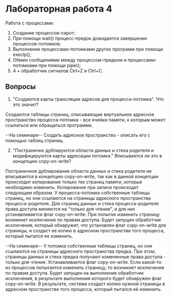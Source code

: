 # Лабораторная работа 4

Работа с процессами:

1) Создание процессов-сирот;
2) При помощи wait() процесс-предок дожидается завершения процессов-потомков;
3) Выполнение процессами-потомками других программ при помощи execlp();
4) Обмен сообщениями между процессом-предком и процессами-потомками при помощи pipe();
5) 4 + обработчик сигналов Ctrl+Z и Ctrl+C.

## Вопросы

1. "Создаются карты трансляции адресов для процесса-потомка". 
Что это значит?

Создаются таблицы страниц, описывающие виртуальное адресное пространство процесса-потомка - все ячейки памяти, к которым может ссылаться или обращаться программа.

--На семинаре--
Создать адресное пространство - описать его с помощью таблиц страниц. 

2. "Постранично дублируются области данных и стека родителя и модифицируются карты адресации потомка."
Вписывается ли это в концепцию copy-on-write?

Постраничное дублирование области данных и стека родителя не вписывается в концепцию copy-on-write, так как в данной концепции происходит копирование только тех страниц памяти, которые необходимо изменить. Копирование при записи происходит следующим образом. У процесса-потомка собственные таблицы страниц, но они ссылаются на страницы адресного пространства процесса-родителя. Для страниц данных и стека процесса-родителя права доступа меняются на "только для чтения", и для них устанавливается флаг copy-on-write. При попытке изменить страницу возникнет исключение по правам доступа. Будет запущен обработчик исключения, который обнаружит, что установлен флаг copy-on-write для страницы, и создаст ее копию в адресном пространстве того процесса, который пытался ее изменить.

--На семинаре--
У потомка собственные таблицы страниц, но они ссылаются на страницы адресного пространства предка. При этом, страницы данных и стека предка получают измененные права доступа - только для чтения. Устанавливается флаг copy-on-write. Если какой-то из процессов попытается изменить страницу, то возникнет исключение по правам доступа. Будет запущен на выполнение обработчик исключения, в результате выполнения которого будет обнаружен флаг copy-on-write. В результате, система создаст копию нужной страницы в адресном пространстве того процесса, который пытался её изменить. 